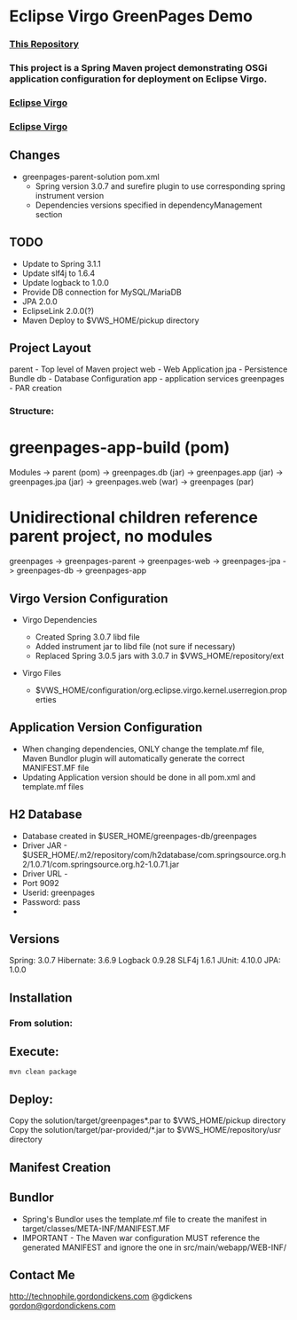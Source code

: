 Eclipse Virgo GreenPages Demo
=============================
### [This Repository](https://github.com/gordonad/greenpages "Greenpages")

### This project is a Spring Maven project demonstrating OSGi application configuration for deployment on Eclipse Virgo.

### [Eclipse Virgo](http://www.eclipse.org/virgo/ "Virgo")
### [Eclipse Virgo](http://www.eclipse.org/virgo/samples/ "Samples")


Changes
-------
- greenpages-parent-solution pom.xml
  - Spring version 3.0.7 and surefire plugin to use corresponding spring instrument version
  - Dependencies versions specified in dependencyManagement section


TODO
----
- Update to Spring 3.1.1
- Update slf4j to 1.6.4
- Update logback to 1.0.0
- Provide DB connection for MySQL/MariaDB
- JPA 2.0.0
- EclipseLink 2.0.0(?)
- Maven Deploy to $VWS_HOME/pickup directory


Project Layout
--------------
parent - Top level of Maven project
web - Web Application
jpa - Persistence Bundle
db - Database Configuration
app - application services
greenpages - PAR creation


### Structure:

# greenpages-app-build (pom)
Modules
  -> parent (pom)
  -> greenpages.db (jar)
  -> greenpages.app (jar)
  -> greenpages.jpa (jar)
  -> greenpages.web (war)
  -> greenpages (par)

# Unidirectional children reference parent project, no modules
greenpages
  -> greenpages-parent
  -> greenpages-web
  -> greenpages-jpa
  -> greenpages-db
  -> greenpages-app




Virgo Version Configuration
---------------------------
- Virgo Dependencies
  - Created Spring 3.0.7 libd file
  - Added instrument jar to libd file (not sure if necessary)
  - Replaced Spring 3.0.5 jars with 3.0.7 in $VWS_HOME/repository/ext

- Virgo Files
  - $VWS_HOME/configuration/org.eclipse.virgo.kernel.userregion.properties



Application Version Configuration
---------------------------------
- When changing dependencies, ONLY change the template.mf file, Maven Bundlor plugin will automatically generate the correct MANIFEST.MF file
- Updating Application version should be done in all pom.xml and template.mf files



H2 Database
------------
- Database created in $USER_HOME/greenpages-db/greenpages
- Driver JAR - $USER_HOME/.m2/repository/com/h2database/com.springsource.org.h2/1.0.71/com.springsource.org.h2-1.0.71.jar
- Driver URL -
- Port 9092
- Userid: greenpages
- Password: pass
-



Versions
--------
Spring: 3.0.7
Hibernate: 3.6.9
Logback 0.9.28
SLF4j 1.6.1
JUnit: 4.10.0
JPA: 1.0.0


Installation
------------

### From solution:

## Execute:

`mvn clean package`


## Deploy:
Copy the solution/target/greenpages*.par to $VWS_HOME/pickup directory
Copy the solution/target/par-provided/*.jar to $VWS_HOME/repository/usr directory



Manifest Creation
-----------------

## Bundlor
- Spring's Bundlor uses the template.mf file to create the manifest in target/classes/META-INF/MANIFEST.MF
- IMPORTANT - The Maven war configuration MUST reference the generated MANIFEST and ignore the one in src/main/webapp/WEB-INF/





Contact Me
----------
http://technophile.gordondickens.com
@gdickens
gordon@gordondickens.com

